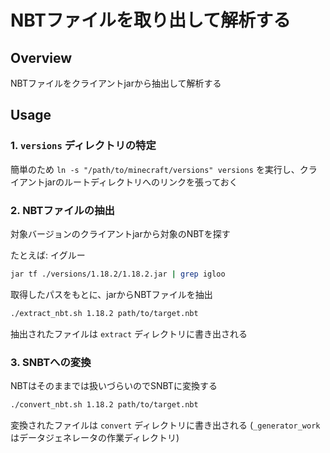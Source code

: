 # NBTファイルを取り出して解析する

## Overview

NBTファイルをクライアントjarから抽出して解析する

## Usage

### 1. `versions` ディレクトリの特定

簡単のため `ln -s "/path/to/minecraft/versions" versions` を実行し、クライアントjarのルートディレクトリへのリンクを張っておく

### 2. NBTファイルの抽出

対象バージョンのクライアントjarから対象のNBTを探す

たとえば: イグルー

```zsh
jar tf ./versions/1.18.2/1.18.2.jar | grep igloo
```

取得したパスをもとに、jarからNBTファイルを抽出

```zsh
./extract_nbt.sh 1.18.2 path/to/target.nbt
```

抽出されたファイルは `extract` ディレクトリに書き出される

### 3. SNBTへの変換

NBTはそのままでは扱いづらいのでSNBTに変換する

```zsh
./convert_nbt.sh 1.18.2 path/to/target.nbt
```

変換されたファイルは `convert` ディレクトリに書き出される (`_generator_work` はデータジェネレータの作業ディレクトリ)
